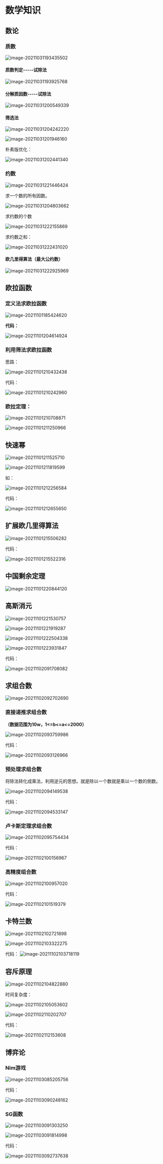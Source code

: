 # 数学知识

## 数论

### 质数

![image-20211031193435502](4.%E6%95%B0%E5%AD%A6%E7%9F%A5%E8%AF%86.assets/image-20211031193435502.png)

#### 质数判定-----试除法

![image-20211031193925768](4.%E6%95%B0%E5%AD%A6%E7%9F%A5%E8%AF%86.assets/image-20211031193925768.png)

#### 分解质因数-----试除法

![image-20211031200549339](4.%E6%95%B0%E5%AD%A6%E7%9F%A5%E8%AF%86.assets/image-20211031200549339.png)

#### 筛选法

![image-20211031204242220](4.%E6%95%B0%E5%AD%A6%E7%9F%A5%E8%AF%86.assets/image-20211031204242220.png)

![image-20211031201946160](4.%E6%95%B0%E5%AD%A6%E7%9F%A5%E8%AF%86.assets/image-20211031201946160.png)

 朴素版优化：

![image-20211031202441340](4.%E6%95%B0%E5%AD%A6%E7%9F%A5%E8%AF%86.assets/image-20211031202441340.png)

### 约数

![image-20211031221446424](4.%E6%95%B0%E5%AD%A6%E7%9F%A5%E8%AF%86.assets/image-20211031221446424.png)

求一个数的所有因数。

 ![image-20211031204803662](4.%E6%95%B0%E5%AD%A6%E7%9F%A5%E8%AF%86.assets/image-20211031204803662.png)

求约数的个数

![image-20211031222155869](4.%E6%95%B0%E5%AD%A6%E7%9F%A5%E8%AF%86.assets/image-20211031222155869.png)



求约数之和：

![image-20211031222431020](4.%E6%95%B0%E5%AD%A6%E7%9F%A5%E8%AF%86.assets/image-20211031222431020.png)

#### 欧几里得算法（最大公约数）

![image-20211031222925969](4.%E6%95%B0%E5%AD%A6%E7%9F%A5%E8%AF%86.assets/image-20211031222925969.png)

## 欧拉函数

### 定义法求欧拉函数

![image-20211101185424620](4.%E6%95%B0%E5%AD%A6%E7%9F%A5%E8%AF%86.assets/image-20211101185424620.png)

**代码：**

![image-20211101204614924](4.%E6%95%B0%E5%AD%A6%E7%9F%A5%E8%AF%86.assets/image-20211101204614924.png)



### 利用筛法求欧拉函数

思路：

![image-20211101210432438](4.%E6%95%B0%E5%AD%A6%E7%9F%A5%E8%AF%86.assets/image-20211101210432438.png)

代码：

![image-20211101210242960](4.%E6%95%B0%E5%AD%A6%E7%9F%A5%E8%AF%86.assets/image-20211101210242960.png)

### 欧拉定理：

![image-20211101210708871](4.%E6%95%B0%E5%AD%A6%E7%9F%A5%E8%AF%86.assets/image-20211101210708871.png)

![image-20211101211250966](4.%E6%95%B0%E5%AD%A6%E7%9F%A5%E8%AF%86.assets/image-20211101211250966.png)

## 快速幂

![image-20211101211525710](4.%E6%95%B0%E5%AD%A6%E7%9F%A5%E8%AF%86.assets/image-20211101211525710.png)

![image-20211101211819599](4.%E6%95%B0%E5%AD%A6%E7%9F%A5%E8%AF%86.assets/image-20211101211819599.png)

如：

![image-20211101212256584](4.%E6%95%B0%E5%AD%A6%E7%9F%A5%E8%AF%86.assets/image-20211101212256584.png)

代码：

![image-20211101212655650](4.%E6%95%B0%E5%AD%A6%E7%9F%A5%E8%AF%86.assets/image-20211101212655650.png)

## 扩展欧几里得算法

![image-20211101215506282](4.%E6%95%B0%E5%AD%A6%E7%9F%A5%E8%AF%86.assets/image-20211101215506282.png)

代码：

![image-20211101215522316](4.%E6%95%B0%E5%AD%A6%E7%9F%A5%E8%AF%86.assets/image-20211101215522316.png)

## 中国剩余定理

![image-20211101220844120](4.%E6%95%B0%E5%AD%A6%E7%9F%A5%E8%AF%86.assets/image-20211101220844120.png)

## 高斯消元

![image-20211101221530757](4.%E6%95%B0%E5%AD%A6%E7%9F%A5%E8%AF%86.assets/image-20211101221530757.png)

![image-20211101221919287](4.%E6%95%B0%E5%AD%A6%E7%9F%A5%E8%AF%86.assets/image-20211101221919287.png)

![image-20211101222504338](4.%E6%95%B0%E5%AD%A6%E7%9F%A5%E8%AF%86.assets/image-20211101222504338.png)

![image-20211101223931847](4.%E6%95%B0%E5%AD%A6%E7%9F%A5%E8%AF%86.assets/image-20211101223931847.png)

代码：

![image-20211102091708082](4.%E6%95%B0%E5%AD%A6%E7%9F%A5%E8%AF%86.assets/image-20211102091708082.png)

## 求组合数

![image-20211102092702690](4.%E6%95%B0%E5%AD%A6%E7%9F%A5%E8%AF%86.assets/image-20211102092702690.png)

### 直接递推求组合数

**（数据范围为10w，1<=b<=a<=2000）**

![image-20211102093759986](4.%E6%95%B0%E5%AD%A6%E7%9F%A5%E8%AF%86.assets/image-20211102093759986.png)

代码：

![image-20211102093126966](4.%E6%95%B0%E5%AD%A6%E7%9F%A5%E8%AF%86.assets/image-20211102093126966.png)

### 预处理求组合数

将除法转化成乘法，利用逆元的思想。就是除以一个数就是乘以一个数的倒数。

![image-20211102094149538](4.%E6%95%B0%E5%AD%A6%E7%9F%A5%E8%AF%86.assets/image-20211102094149538.png)

代码：

![image-20211102094533147](4.%E6%95%B0%E5%AD%A6%E7%9F%A5%E8%AF%86.assets/image-20211102094533147.png)

### 卢卡斯定理求组合数

![image-20211102095754434](4.%E6%95%B0%E5%AD%A6%E7%9F%A5%E8%AF%86.assets/image-20211102095754434.png)

代码：

![image-20211102100156967](4.%E6%95%B0%E5%AD%A6%E7%9F%A5%E8%AF%86.assets/image-20211102100156967.png)

### 高精度组合数

![image-20211102100957020](4.%E6%95%B0%E5%AD%A6%E7%9F%A5%E8%AF%86.assets/image-20211102100957020.png)

代码：

![image-20211102101519379](4.%E6%95%B0%E5%AD%A6%E7%9F%A5%E8%AF%86.assets/image-20211102101519379.png)

## 卡特兰数

![image-20211102102721898](4.%E6%95%B0%E5%AD%A6%E7%9F%A5%E8%AF%86.assets/image-20211102102721898.png)

![image-20211102103322275](4.%E6%95%B0%E5%AD%A6%E7%9F%A5%E8%AF%86.assets/image-20211102103322275.png)

代码：
![image-20211102103718119](4.%E6%95%B0%E5%AD%A6%E7%9F%A5%E8%AF%86.assets/image-20211102103718119.png)

## 容斥原理

![image-20211102104822880](4.%E6%95%B0%E5%AD%A6%E7%9F%A5%E8%AF%86.assets/image-20211102104822880.png)

时间复杂度：

![image-20211102105053602](4.%E6%95%B0%E5%AD%A6%E7%9F%A5%E8%AF%86.assets/image-20211102105053602.png)

![image-20211102110202707](4.%E6%95%B0%E5%AD%A6%E7%9F%A5%E8%AF%86.assets/image-20211102110202707.png)

代码：

![image-20211102112153608](4.%E6%95%B0%E5%AD%A6%E7%9F%A5%E8%AF%86.assets/image-20211102112153608.png)

## 博弈论

### Nim游戏

![image-20211103085205756](4.%E6%95%B0%E5%AD%A6%E7%9F%A5%E8%AF%86.assets/image-20211103085205756.png)

代码：

![image-20211103090248162](4.%E6%95%B0%E5%AD%A6%E7%9F%A5%E8%AF%86.assets/image-20211103090248162.png)

### SG函数

![image-20211103091303250](4.%E6%95%B0%E5%AD%A6%E7%9F%A5%E8%AF%86.assets/image-20211103091303250.png)

![image-20211103091814998](4.%E6%95%B0%E5%AD%A6%E7%9F%A5%E8%AF%86.assets/image-20211103091814998.png)

代码：

![image-20211103092737638](4.%E6%95%B0%E5%AD%A6%E7%9F%A5%E8%AF%86.assets/image-20211103092737638.png)